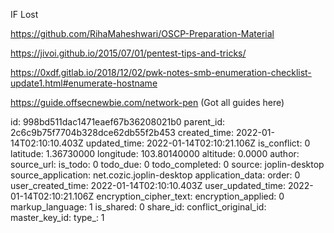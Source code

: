 IF Lost

https://github.com/RihaMaheshwari/OSCP-Preparation-Material

https://jivoi.github.io/2015/07/01/pentest-tips-and-tricks/

https://0xdf.gitlab.io/2018/12/02/pwk-notes-smb-enumeration-checklist-update1.html#enumerate-hostname

https://guide.offsecnewbie.com/network-pen (Got all guides here)

id: 998bd511dac1471eaef67b36208021b0
parent_id: 2c6c9b75f7704b328dce62db55f2b453
created_time: 2022-01-14T02:10:10.403Z
updated_time: 2022-01-14T02:10:21.106Z
is_conflict: 0
latitude: 1.36730000
longitude: 103.80140000
altitude: 0.0000
author: 
source_url: 
is_todo: 0
todo_due: 0
todo_completed: 0
source: joplin-desktop
source_application: net.cozic.joplin-desktop
application_data: 
order: 0
user_created_time: 2022-01-14T02:10:10.403Z
user_updated_time: 2022-01-14T02:10:21.106Z
encryption_cipher_text: 
encryption_applied: 0
markup_language: 1
is_shared: 0
share_id: 
conflict_original_id: 
master_key_id: 
type_: 1